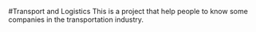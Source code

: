 #Transport and Logistics
This is a project that help people to know some companies in the transportation industry.
